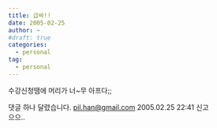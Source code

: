 ```yaml
---
title: 급싸!!
date: 2005-02-25
author: ~
#draft: true
categories:
  - personal
tag:
  - personal
---
```




수강신청땜에 머리가 너~무 아프다;;


 댓글 하나 달렸습니다.
 pil.han@gmail.com 2005.02.25 22:41 신고   
으으..




